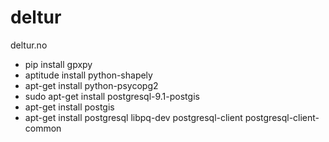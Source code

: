 deltur
======

deltur.no



- pip install gpxpy
- aptitude install python-shapely
- apt-get install python-psycopg2
- sudo apt-get install postgresql-9.1-postgis
- apt-get install postgis
- apt-get install postgresql libpq-dev postgresql-client postgresql-client-common
